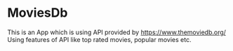 # MoviesDb
This is an App which is using API provided by https://www.themoviedb.org/
Using features of API like top rated movies, popular movies etc.
